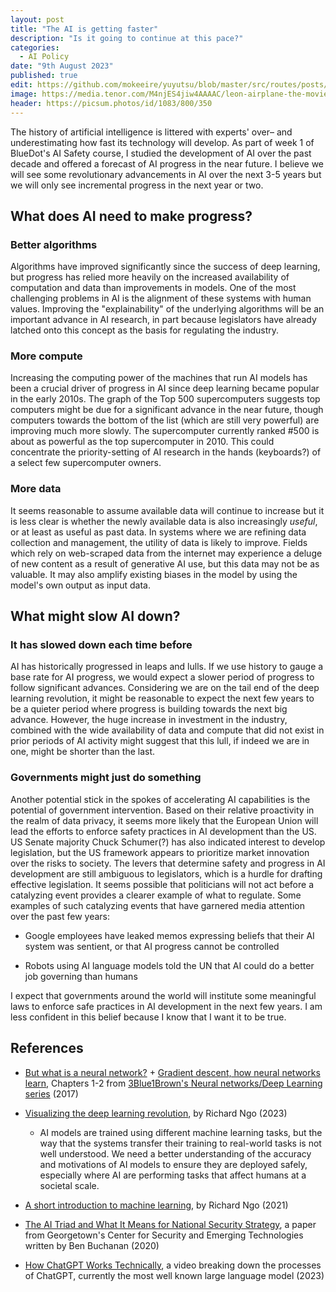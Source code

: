 ```yaml
---
layout: post
title: "The AI is getting faster"
description: "Is it going to continue at this pace?"
categories:
  - AI Policy
date: "9th August 2023"
published: true
edit: https://github.com/mokeeire/yuyutsu/blob/master/src/routes/posts/ai-progress/%2Bpage.md
image: https://media.tenor.com/M4njES4jiw4AAAAC/leon-airplane-the-movie.gif
header: https://picsum.photos/id/1083/800/350
---
```


The history of artificial intelligence is littered with experts' over– and underestimating how fast its technology will develop.
As part of week 1 of BlueDot's AI Safety course, I studied the development of AI over the past decade and offered a forecast of AI progress in the near future.
I believe we will see some revolutionary advancements in AI over the next 3-5 years but we will only see incremental progress in the next year or two.

## What does AI need to make progress?

### Better algorithms

Algorithms have improved significantly since the success of deep learning, but progress has relied more heavily on the increased availability of computation and data than improvements in models.
One of the most challenging problems in AI is the alignment of these systems with human values.
Improving the "explainability" of the underlying algorithms will be an important advance in AI research, in part because legislators have already latched onto this concept as the basis for regulating the industry.

### More compute

Increasing the computing power of the machines that run AI models has been a crucial driver of progress in AI since deep learning became popular in the early 2010s.
The graph of the Top 500 supercomputers suggests top computers might be due for a significant advance in the near future, though computers towards the bottom of the list (which are still very powerful) are improving much more slowly.
The supercomputer currently ranked #500 is about as powerful as the top supercomputer in 2010.
This could concentrate the priority-setting of AI research in the hands (keyboards?) of a select few supercomputer owners.

### More data

It seems reasonable to assume available data will continue to increase but it is less clear is whether the newly available data is also increasingly _useful_, or at least as useful as past data.
In systems where we are refining data collection and management, the utility of data is likely to improve.
Fields which rely on web-scraped data from the internet may experience a deluge of new content as a result of generative AI use, but this data may not be as valuable.
It may also amplify existing biases in the model by using the model's own output as input data.

## What might slow AI down?

### It has slowed down each time before

AI has historically progressed in leaps and lulls.
If we use history to gauge a base rate for AI progress, we would expect a slower period of progress to follow significant advances.
Considering we are on the tail end of the deep learning revolution, it might be reasonable to expect the next few years to be a quieter period where progress is building towards the next big advance.
However, the huge increase in investment in the industry, combined with the wide availability of data and compute that did not exist in prior periods of AI activity might suggest that this lull, if indeed we are in one, might be shorter than the last.

### Governments might just do something

Another potential stick in the spokes of accelerating AI capabilities is the potential of government intervention.
Based on their relative proactivity in the realm of data privacy, it seems more likely that the European Union will lead the efforts to enforce safety practices in AI development than the US.
US Senate majority Chuck Schumer(?) has also indicated interest to develop legislation, but the US framework appears to prioritize market innovation over the risks to society.
The levers that determine safety and progress in AI development are still ambiguous to legislators, which is a hurdle for drafting effective legislation.
It seems possible that politicians will not act before a catalyzing event provides a clearer example of what to regulate.
Some examples of such catalyzing events that have garnered media attention over the past few years:

- Google employees have leaked memos expressing beliefs that their AI system was sentient, or that AI progress cannot be controlled

- Robots using AI language models told the UN that AI could do a better job governing than humans

I expect that governments around the world will institute some meaningful laws to enforce safe practices in AI development in the next few years.
I am less confident in this belief because I know that I want it to be true.

## References

- [But what is a neural network?](https://www.youtube.com/watch?v=aircAruvnKk) + [Gradient descent, how neural networks learn](https://www.youtube.com/watch?v=IHZwWFHWa-w), Chapters 1-2 from [3Blue1Brown's Neural networks/Deep Learning series](https://www.youtube.com/playlist?list=PLZHQObOWTQDNU6R1_67000Dx_ZCJB-3pi) (2017)

- [Visualizing the deep learning revolution](https://medium.com/@richardcngo/visualizing-the-deep-learning-revolution-722098eb9c5), by Richard Ngo (2023)

  - AI models are trained using different machine learning tasks, but the way that the systems transfer their training to real-world tasks is not well understood. We need a better understanding of the accuracy and motivations of AI models to ensure they are deployed safely, especially where AI are performing tasks that affect humans at a societal scale.

- [A short introduction to machine learning](https://www.alignmentforum.org/posts/qE73pqxAZmeACsAdF/a-short-introduction-to-machine-learning), by Richard Ngo (2021)

- [The AI Triad and What It Means for National Security Strategy](https://cset.georgetown.edu/wp-content/uploads/CSET-AI-Triad-Report.pdf), a paper from Georgetown's Center for Security and Emerging Technologies written by Ben Buchanan (2020)

- [How ChatGPT Works Technically](https://www.youtube.com/watch?v=bSvTVREwSNw), a video breaking down the processes of ChatGPT, currently the most well known large language model (2023)

